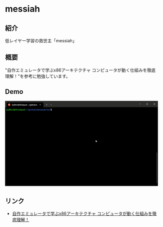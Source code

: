 # messiah
## 紹介
低レイヤー学習の救世主「messiah」

## 概要
"自作エミュレータで学ぶx86アーキテクチャ コンピュータが動く仕組みを徹底理解！"を参考に勉強しています。

## Demo
![demo](./demo/demo.gif)

## リンク
- [自作エミュレータで学ぶx86アーキテクチャ コンピュータが動く仕組みを徹底理解！](https://book.mynavi.jp/ec/products/detail/id=41347)